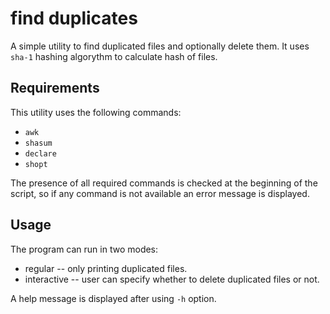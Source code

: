 # find duplicates

A simple utility to find duplicated files and optionally delete them.
It uses `sha-1` hashing algorythm to calculate hash of files.

## Requirements

This utility uses the following commands:

- `awk`
- `shasum`
- `declare`
- `shopt`

The presence of all required commands is checked at the beginning of the script, so if
any command is not available an error message is displayed.

## Usage

The program can run in two modes:

- regular -- only printing duplicated files.
- interactive -- user can specify whether to delete duplicated files or not.

A help message is displayed after using `-h` option.
